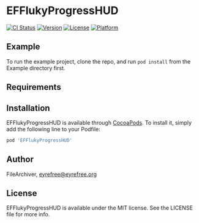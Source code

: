 # EFFlukyProgressHUD

[![CI Status](https://img.shields.io/travis/FileArchiver/EFFlukyProgressHUD.svg?style=flat)](https://travis-ci.org/FileArchiver/EFFlukyProgressHUD)
[![Version](https://img.shields.io/cocoapods/v/EFFlukyProgressHUD.svg?style=flat)](https://cocoapods.org/pods/EFFlukyProgressHUD)
[![License](https://img.shields.io/cocoapods/l/EFFlukyProgressHUD.svg?style=flat)](https://cocoapods.org/pods/EFFlukyProgressHUD)
[![Platform](https://img.shields.io/cocoapods/p/EFFlukyProgressHUD.svg?style=flat)](https://cocoapods.org/pods/EFFlukyProgressHUD)

## Example

To run the example project, clone the repo, and run `pod install` from the Example directory first.

## Requirements

## Installation

EFFlukyProgressHUD is available through [CocoaPods](https://cocoapods.org). To install
it, simply add the following line to your Podfile:

```ruby
pod 'EFFlukyProgressHUD'
```

## Author

FileArchiver, eyrefree@eyrefree.org

## License

EFFlukyProgressHUD is available under the MIT license. See the LICENSE file for more info.
